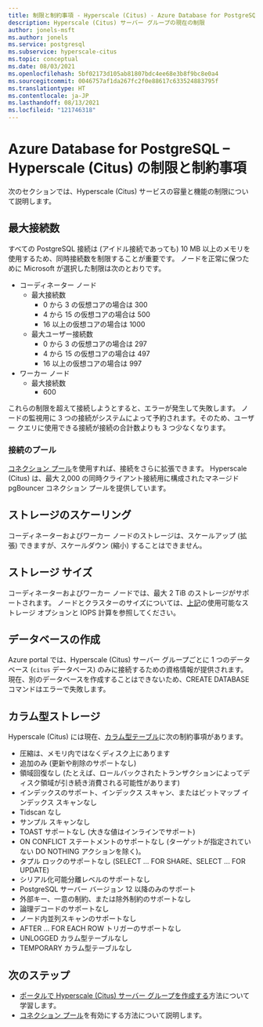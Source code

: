 ```yaml
---
title: 制限と制約事項 - Hyperscale (Citus) - Azure Database for PostgreSQL
description: Hyperscale (Citus) サーバー グループの現在の制限
author: jonels-msft
ms.author: jonels
ms.service: postgresql
ms.subservice: hyperscale-citus
ms.topic: conceptual
ms.date: 08/03/2021
ms.openlocfilehash: 5bf02173d105ab81807bdc4ee68e3b8f9bc8e0a4
ms.sourcegitcommit: 0046757af1da267fc2f0e88617c633524883795f
ms.translationtype: HT
ms.contentlocale: ja-JP
ms.lasthandoff: 08/13/2021
ms.locfileid: "121746318"
---
```

# <a name="azure-database-for-postgresql--hyperscale-citus-limits-and-limitations"></a>Azure Database for PostgreSQL – Hyperscale (Citus) の制限と制約事項

次のセクションでは、Hyperscale (Citus) サービスの容量と機能の制限について説明します。

## <a name="maximum-connections"></a>最大接続数

すべての PostgreSQL 接続は (アイドル接続であっても) 10 MB 以上のメモリを使用するため、同時接続数を制限することが重要です。 ノードを正常に保つために Microsoft が選択した制限は次のとおりです。

* コーディネーター ノード
   * 最大接続数
       * 0 から 3 の仮想コアの場合は 300
       * 4 から 15 の仮想コアの場合は 500
       * 16 以上の仮想コアの場合は 1000
   * 最大ユーザー接続数
       * 0 から 3 の仮想コアの場合は 297
       * 4 から 15 の仮想コアの場合は 497
       * 16 以上の仮想コアの場合は 997
* ワーカー ノード
   * 最大接続数
       * 600

これらの制限を超えて接続しようとすると、エラーが発生して失敗します。 ノードの監視用に 3 つの接続がシステムによって予約されます。そのため、ユーザー クエリに使用できる接続が接続の合計数よりも 3 つ少なくなります。

### <a name="connection-pooling"></a>接続のプール

[コネクション プール](concepts-hyperscale-connection-pool.md)を使用すれば、接続をさらに拡張できます。 Hyperscale (Citus) は、最大 2,000 の同時クライアント接続用に構成されたマネージド pgBouncer コネクション プールを提供しています。

## <a name="storage-scaling"></a>ストレージのスケーリング

コーディネーターおよびワーカー ノードのストレージは、スケールアップ (拡張) できますが、スケールダウン (縮小) することはできません。

## <a name="storage-size"></a>ストレージ サイズ

コーディネーターおよびワーカー ノードでは、最大 2 TiB のストレージがサポートされます。 ノードとクラスターのサイズについては、[上記](concepts-hyperscale-configuration-options.md#compute-and-storage)の使用可能なストレージ オプションと IOPS 計算を参照してください。

## <a name="database-creation"></a>データベースの作成

Azure portal では、Hyperscale (Citus) サーバー グループごとに 1 つのデータベース (`citus` データベース) のみに接続するための資格情報が提供されます。 現在、別のデータベースを作成することはできないため、CREATE DATABASE コマンドはエラーで失敗します。

## <a name="columnar-storage"></a>カラム型ストレージ

Hyperscale (Citus) には現在、[カラム型テーブル](concepts-hyperscale-columnar.md)に次の制約事項があります。

* 圧縮は、メモリ内ではなくディスク上にあります
* 追加のみ (更新や削除のサポートなし)
* 領域回復なし (たとえば、ロールバックされたトランザクションによってディスク領域が引き続き消費される可能性があります)
* インデックスのサポート、インデックス スキャン、またはビットマップ インデックス スキャンなし
* Tidscan なし
* サンプル スキャンなし
* TOAST サポートなし (大きな値はインラインでサポート)
* ON CONFLICT ステートメントのサポートなし (ターゲットが指定されていない DO NOTHING アクションを除く)。
* タプル ロックのサポートなし (SELECT ... FOR SHARE、SELECT ... FOR UPDATE)
* シリアル化可能分離レベルのサポートなし
* PostgreSQL サーバー バージョン 12 以降のみのサポート
* 外部キー、一意の制約、または除外制約のサポートなし
* 論理デコードのサポートなし
* ノード内並列スキャンのサポートなし
* AFTER ... FOR EACH ROW トリガーのサポートなし
* UNLOGGED カラム型テーブルなし
* TEMPORARY カラム型テーブルなし

## <a name="next-steps"></a>次のステップ

* [ポータルで Hyperscale (Citus) サーバー グループを作成する](quickstart-create-hyperscale-portal.md)方法について学習します。
* [コネクション プール](concepts-hyperscale-connection-pool.md)を有効にする方法について説明します。
